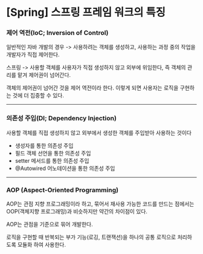 # [Spring] 스프링 프레임 워크의 특징

### 제어 역전(IoC; Inversion of Control) 
일반적인 자바 개발의 경우 -> 사용하려는 객체를 생성하고, 사용하는 과정 중의 작업을 개발자가 직접 제어한다.

스프링 -> 사용할 객체를 사용자가 직접 생성하지 않고 외부에 위임한다, 즉 객체의 관리를 맡겨 제어권이 넘어간다.



객체의 제어권이 넘어간 것을 제어 역전이라 한다. 이렇게 되면 사용자는 로직을 구현하는 것에 더 집중할 수 있다.
<hr>

### 의존성 주입(DI; Dependency Injection)
사용할 객체를 직접 생성하지 않고 외부에서 생성한 객체를 주입받아 사용하는 것이다


- 생성자를 통한 의존성 주입
- 필드 객체 선언을 통한 의존성 주입
- setter 메서드를 통한 의존성 주입
- @Autowired 어노테이션을 통한 의존성 주입

<hr>

### AOP (Aspect-Oriented Programming)


AOP는 관점 지향 프로그래밍이라 하고, 묶어서 재사용 가능한 코드를 만드는 점에서는 OOP(객체지향 프로그래밍)과 비슷하지만 약간의 차이점이 있다.



AOP는 관점을 기준으로 묶어 개발한다.

로직을 구현할 때 반복되는 부가 기능(로깅, 트랜잭션)을 하나의 공통 로직으로 처리하도록 모듈화 하여 사용한다.



